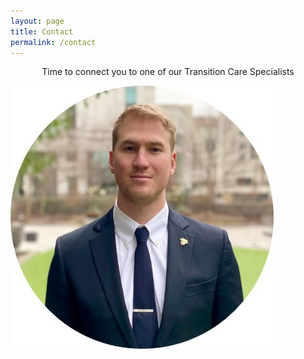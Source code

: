 ```yaml
---
layout: page
title: Contact
permalink: /contact
---
```


<center>Time to connect you to one of our Transition Care Specialists</center>



![title](/assets/img/Team.jpg)

